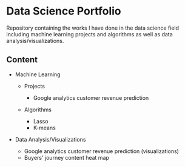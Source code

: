 # Data Science Portfolio

Repository containing the works I have done in the data science field 
including machine learning projects and algorithms as well as data analysis/visualizations.


## Content


* Machine Learning
  - Projects
    - Google analytics customer revenue prediction
  
  
  
  - Algorithms
    - Lasso
    - K-means
  
  
* Data Analysis/Visualizations
  - Google analytics customer revenue prediction (visualizations)
  - Buyers' journey content heat map
